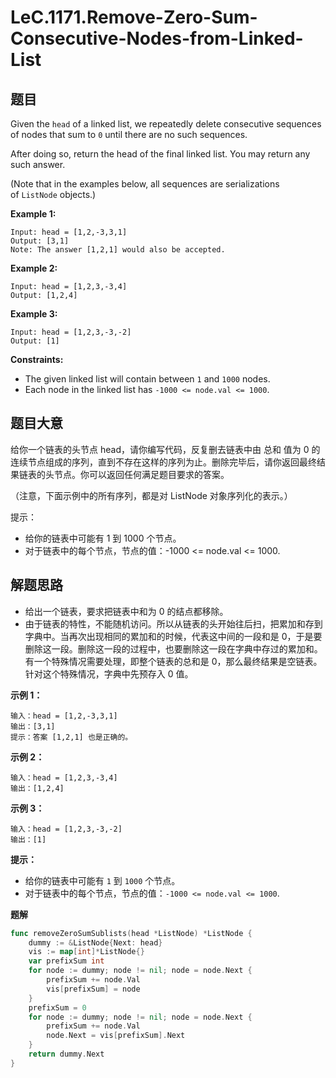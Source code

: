 # LeC.1171.Remove-Zero-Sum-Consecutive-Nodes-from-Linked-List

## 题目

Given the `head` of a linked list, we repeatedly delete consecutive sequences of nodes that sum to `0` until there are no such sequences.

After doing so, return the head of the final linked list. You may return any such answer.

(Note that in the examples below, all sequences are serializations of `ListNode` objects.)

**Example 1:**

    Input: head = [1,2,-3,3,1]
    Output: [3,1]
    Note: The answer [1,2,1] would also be accepted.

**Example 2:**

    Input: head = [1,2,3,-3,4]
    Output: [1,2,4]

**Example 3:**

    Input: head = [1,2,3,-3,-2]
    Output: [1]

**Constraints:**

- The given linked list will contain between `1` and `1000` nodes.
- Each node in the linked list has `-1000 <= node.val <= 1000`.

## 题目大意

给你一个链表的头节点 head，请你编写代码，反复删去链表中由 总和 值为 0 的连续节点组成的序列，直到不存在这样的序列为止。删除完毕后，请你返回最终结果链表的头节点。你可以返回任何满足题目要求的答案。

（注意，下面示例中的所有序列，都是对 ListNode 对象序列化的表示。）

提示：

- 给你的链表中可能有 1 到 1000 个节点。
- 对于链表中的每个节点，节点的值：-1000 <= node.val <= 1000.

## 解题思路

- 给出一个链表，要求把链表中和为 0 的结点都移除。
- 由于链表的特性，不能随机访问。所以从链表的头开始往后扫，把累加和存到字典中。当再次出现相同的累加和的时候，代表这中间的一段和是 0，于是要删除这一段。删除这一段的过程中，也要删除这一段在字典中存过的累加和。有一个特殊情况需要处理，即整个链表的总和是 0，那么最终结果是空链表。针对这个特殊情况，字典中先预存入 0 值。

**示例 1：**

```
输入：head = [1,2,-3,3,1]
输出：[3,1]
提示：答案 [1,2,1] 也是正确的。
```

**示例 2：**

```
输入：head = [1,2,3,-3,4]
输出：[1,2,4]
```

**示例 3：**

```
输入：head = [1,2,3,-3,-2]
输出：[1]
```

**提示：**

- 给你的链表中可能有 `1` 到 `1000` 个节点。
- 对于链表中的每个节点，节点的值：`-1000 <= node.val <= 1000`.

**题解**

```go
func removeZeroSumSublists(head *ListNode) *ListNode {
    dummy := &ListNode{Next: head}
    vis := map[int]*ListNode{}
    var prefixSum int
    for node := dummy; node != nil; node = node.Next {
        prefixSum += node.Val
        vis[prefixSum] = node
    }
    prefixSum = 0
    for node := dummy; node != nil; node = node.Next {
        prefixSum += node.Val
        node.Next = vis[prefixSum].Next
    }
    return dummy.Next
}
```
